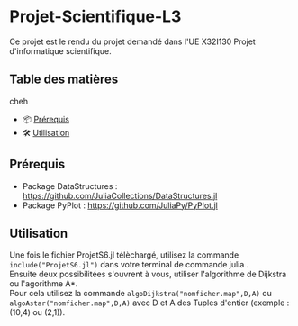 # Projet-Scientifique-L3
Ce projet est le rendu du projet demandé dans l'UE X32I130 Projet d'informatique scientifique.

## Table des matières
cheh
- 📦 [Prérequis](#prérequis)
- 🛠️ [Utilisation](#utilisation)

## Prérequis

 - Package DataStructures : https://github.com/JuliaCollections/DataStructures.jl
 - Package PyPlot : https://github.com/JuliaPy/PyPlot.jl

## Utilisation

Une fois le fichier ProjetS6.jl télèchargé, utilisez la commande ``include("ProjetS6.jl")`` dans votre terminal de commande julia .<br />
Ensuite deux possibilitées s'ouvrent à vous, utiliser l'algorithme de Dijkstra ou l'agorithme A*. <br />
Pour cela utilisez la commande ``algoDijkstra("nomficher.map",D,A)``  ou ``algoAstar("nomficher.map",D,A)`` avec D et A des Tuples d'entier (exemple : (10,4) ou (2,1)).
